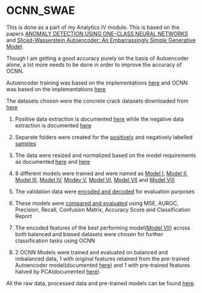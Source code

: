 # OCNN_SWAE
This is done as a part of my Analytics IV module. This is based on the papers [ANOMALY DETECTION USING ONE-CLASS NEURAL
NETWORKS](https://arxiv.org/pdf/1802.06360.pdf) and [Sliced-Wasserstein Autoencoder: An
Embarrassingly Simple Generative Model](https://arxiv.org/pdf/1804.01947.pdf). 

Though I am getting a good accuracy purely on the basis of Autoencoder alone, a lot more needs to be done in order to improve the accuracy of OCNN. 

Autoencoder training was based on the implementations [here](https://github.com/skolouri/swae) and OCNN was based on the implementations [here](https://github.com/danielenricocahall/One-Class-NeuralNetwork)

The datasets chosen were the concrete crack datasets downloaded from [here](https://data.mendeley.com/datasets/5y9wdsg2zt/2)

1) Positive data extraction is documented [here](https://github.com/sidvenkat1988/OCNN_SWAE/blob/master/positive%20(1).ipynb) while the negative data extraction is documented [here](https://github.com/sidvenkat1988/OCNN_SWAE/blob/master/negative%20(1).ipynb)

2) Separate folders were created for the [positively](hhttps://github.com/sidvenkat1988/OCNN_SWAE/blob/master/Creating%20Positive%20Data%20(1).ipynb) and negatively labelled [samples](https://github.com/sidvenkat1988/OCNN_SWAE/blob/master/Creating%20Negative%20Data%20(1).ipynb)

3) The data were resized and normalized based on the model requirements as documented [here](https://github.com/sidvenkat1988/OCNN_SWAE/blob/master/data_28_preprocessing%20(1).ipynb) and [here](https://github.com/sidvenkat1988/OCNN_SWAE/blob/master/data_64_preprocessing%20(1).ipynb)

4) 8 different models were trained and were named as [Model I](https://github.com/sidvenkat1988/OCNN_SWAE/blob/master/Training_Model1%20(1).ipynb), [Model II](https://github.com/sidvenkat1988/OCNN_SWAE/blob/master/Training_Model2%20(1).ipynb), [Model III](https://github.com/sidvenkat1988/OCNN_SWAE/blob/master/Training_Model3%20(1).ipynb), [Model IV](https://github.com/sidvenkat1988/OCNN_SWAE/blob/master/Training_Model4%20(1).ipynb), [Modev V](https://github.com/sidvenkat1988/OCNN_SWAE/blob/master/Training_Model5%20(1).ipynb), [Model VI](https://github.com/sidvenkat1988/OCNN_SWAE/blob/master/Training_Model6%20(1).ipynb), [Model VII](https://github.com/sidvenkat1988/OCNN_SWAE/blob/master/Training_Model7.ipynb) and [Model VIII](https://github.com/sidvenkat1988/OCNN_SWAE/blob/master/Training_Model8.ipynb)

5) The validation data were [encoded and decoded](https://github.com/sidvenkat1988/OCNN_SWAE/blob/master/Encoding%20and%20Decoding%20Unseen%20Data%20(1).ipynb) for evaluation purposes

6) These models were [compared and evaluated](https://github.com/sidvenkat1988/OCNN_SWAE/blob/master/Autoencoder_Comparison%20(1).ipynb) using MSE, AUROC, Precision, Recall, Confusion Matrix, Accuracy Score and Classification Report

7) The encoded features of the best performing model([Model VII](https://drive.google.com/drive/folders/1J-QYorfjpG2eXZKQu3iTVNToyKoiqfm8?usp=sharing)) across both balanced and biased datasets were chosen for further classification tasks using OCNN

8) 2 OCNN Models were trained and evaluated on balanced and imbalanced data, 1 with original features retained from the pre-trained Autoencoder model(documented [here](https://github.com/sidvenkat1988/OCNN_SWAE/blob/master/OCNN_Model_1.ipynb)) and 1 with pre-trained features halved by PCA(documented [here](https://github.com/sidvenkat1988/OCNN_SWAE/blob/master/OCNN_MODEL_2.ipynb))

All the raw data, processed data and pre-trained models can be found [here](https://drive.google.com/drive/u/0/folders/11IiIT5PLZK0ag01S6ZCZmCC_9E-PTHL1).
